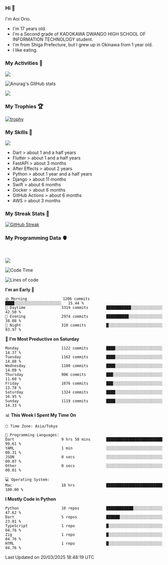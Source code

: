  ### Hi 🍳
I'm Aoi Orio.
- I'm 17 years old.
- I'm a Second grade of KADOKAWA DWANGO HIGH SCHOOL OF INFORMATION TECHNOLOGY student.
- I'm from Shiga Prefecture, but I grew up in Okinawa from 1 year old.
- I like eating.
<!--
**aoiorio/aoiorio** is a ✨ _special_ ✨ repository because its `README.md` (this file) appears on your GitHub profile.

Here are some ideas to get you started:

- 🔭 I’m currently working on study everything...
- 🌱 I’m currently learning Flutter...
- 👯 I’m looking to collaborate on someone and everybody...
- 🤔  I eat sweet potato every after noon...
- 💬 Ask me about video edit ...
- 📫 How to reach me: I just talking about yogurt...
- 😄 Pronoun: please call me Aoi and my English name is Atom....
- 🫥 Favorite singer is Justin bieber and Lis Nas X....⏰
- 🍔 I like to eat sandwiches for lunch.
- 🌈 I'm so hungry.
- 🥪 I like to eat bread crusts.
- 🍩 My favorite food is 🍿, 🍞, 🍠, 🥞, 🍕, 🍫, 🍎, 🍬, 🧋, 🍣, 🥟 
- 🤩 I can do 🎬, 🏐, 🏓, 🏸, 🏊, 🏖️,
- 🍭 I want to 🏹, 💘, 🃏, 🏀, 🧩, 🎧, 💻, ☂️, 🐷, 🍞
- 🍕 I like 🍠, 🍿, 🍣, 🏐, 🎬, ✈️, 💻, 💰, ✏️, 🎂, 🥪, 🍙, ☕️, 🏓, 🎧, 🧩, 🏸, 🏖️, 🛏️, ❤️, 🃏, 🇺🇸, ●, 🧇 , 💽, 🍔, 🍙
- 🧋 I don't like 📲, ⏰, 🧭, ⏳, 🔪, 🪬, 🚰, 💊, 🍿, 🍭, something so much more

- ⚡ Fun fact: power...
-->
<!-- - [![trophy](https://github-profile-trophy.vercel.app/?username=aoiorio=dark)](https://github.com/ryo-ma/github-profile-trophy)  -->

### My Activities 🫠
![](http://github-profile-summary-cards.vercel.app/api/cards/profile-details?username=aoiorio&theme=zenburn)


![Anurag's GitHub stats](https://github-readme-stats.vercel.app/api?username=aoiorio&show_icons=true&theme=dracula)

![](http://github-profile-summary-cards.vercel.app/api/cards/most-commit-language?username=aoiorio&theme=zenburn)

### My Trophies 🏆
[![trophy](https://github-profile-trophy.vercel.app/?username=aoiorio&theme=onedark)](https://github.com/ryo-ma/github-profile-trophy)

### My Skills 🔫


<a href="https://skillicons.dev">
  <img src="https://skillicons.dev/icons?i=dart,flutter,fastapi,ae,py,django,swift,docker,githubactions,aws" />
</a>

- Dart > about 1 and a half years
- Flutter > about 1 and a half years
- FastAPI > about 3 months
- After Effects > about 2 years
- Python > about 1 year and a half years
- Django > about 11 months
- Swift > about 6 months
- Docker > about 6 months
- GitHub Actions > about 6 months
- AWS > about 3 months

### My Streak Stats 🦄
[![GitHub Streak](http://github-readme-streak-stats.herokuapp.com?user=aoiorio&theme=dracula)](https://git.io/streak-stats)

### My Programming Data 🫀

<br>

![](https://komarev.com/ghpvc/?username=aoiorio&abbreviated=true)
<!--START_SECTION:waka-->
![Code Time](http://img.shields.io/badge/Code%20Time-821%20hrs-blue)

![Lines of code](https://img.shields.io/badge/From%20Hello%20World%20I%27ve%20Written-15.8%20million%20lines%20of%20code-blue)

**I'm an Early 🐤** 

```text
🌞 Morning                1206 commits        ████░░░░░░░░░░░░░░░░░░░░░   15.44 % 
🌆 Daytime                3319 commits        ███████████░░░░░░░░░░░░░░   42.50 % 
🌃 Evening                2974 commits        ██████████░░░░░░░░░░░░░░░   38.08 % 
🌙 Night                  310 commits         █░░░░░░░░░░░░░░░░░░░░░░░░   03.97 % 
```
📅 **I'm Most Productive on Saturday** 

```text
Monday                   1122 commits        ████░░░░░░░░░░░░░░░░░░░░░   14.37 % 
Tuesday                  1162 commits        ████░░░░░░░░░░░░░░░░░░░░░   14.88 % 
Wednesday                1100 commits        ████░░░░░░░░░░░░░░░░░░░░░   14.09 % 
Thursday                 906 commits         ███░░░░░░░░░░░░░░░░░░░░░░   11.60 % 
Friday                   1076 commits        ███░░░░░░░░░░░░░░░░░░░░░░   13.78 % 
Saturday                 1324 commits        ████░░░░░░░░░░░░░░░░░░░░░   16.95 % 
Sunday                   1119 commits        ████░░░░░░░░░░░░░░░░░░░░░   14.33 % 
```


📊 **This Week I Spent My Time On** 

```text
🕑︎ Time Zone: Asia/Tokyo

💬 Programming Languages: 
Dart                     9 hrs 58 mins       █████████████████████████   99.61 % 
YAML                     1 min               ░░░░░░░░░░░░░░░░░░░░░░░░░   00.31 % 
JSON                     0 secs              ░░░░░░░░░░░░░░░░░░░░░░░░░   00.07 % 
Other                    0 secs              ░░░░░░░░░░░░░░░░░░░░░░░░░   00.01 % 

💻 Operating System: 
Mac                      10 hrs              █████████████████████████   100.00 % 
```

**I Mostly Code in Python** 

```text
Python                   10 repos            ████████████░░░░░░░░░░░░░   47.62 % 
Dart                     5 repos             ██████░░░░░░░░░░░░░░░░░░░   23.81 % 
TypeScript               1 repo              █░░░░░░░░░░░░░░░░░░░░░░░░   04.76 % 
Zig                      1 repo              █░░░░░░░░░░░░░░░░░░░░░░░░   04.76 % 
HTML                     1 repo              █░░░░░░░░░░░░░░░░░░░░░░░░   04.76 % 
```




 Last Updated on 20/03/2025 18:48:19 UTC
<!--END_SECTION:waka-->

